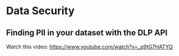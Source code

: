 # Data Security

## Finding PII in your dataset with the DLP API

Watch this video: https://www.youtube.com/watch?v=_q9tG7HATYQ